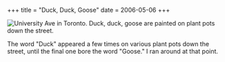 +++
title = "Duck, Duck, Goose"
date = 2006-05-06
+++

![University Ave in Toronto.  Duck, duck, goose are painted on plant pots down the street.](http://www.aphoenix.ca/photoblog/photos/DuckDuckGoose.jpg)

The word "Duck" appeared a few times on various plant pots down the street, until the final one bore the word "Goose." I ran around at that point.
